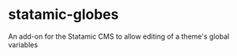 statamic-globes
===============

An add-on for the Statamic CMS to allow editing of a theme's global variables 
